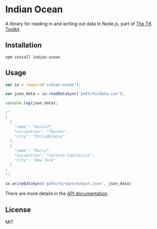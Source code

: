 Indian Ocean
============

A library for reading in and writing out data in Node.js, part of [The TK Toolkit](https://github.com/mhkeller/tktk).

Installation
------------

````
npm install indian-ocean
````

Usage
-----

````js
var io = require('indian-ocean');

var json_data = io.readDataSync('path/to/data.csv');

console.log(json_data);

/*
[
  {
    "name": "Gerald",
    "occupation": "Teacher",
    "city": "Philadelphia"
  },
  {
    "name": "Marcy",
    "occupation": "Venture Capitalist",
    "city": "New York"
  }
]
*/

io.writeDataSync('path/to/save/output.json', json_data)
````

There are more details in the [API
documentation](http://mhkeller.github.io/indian-ocean/docs/).

License
-------

MIT 
